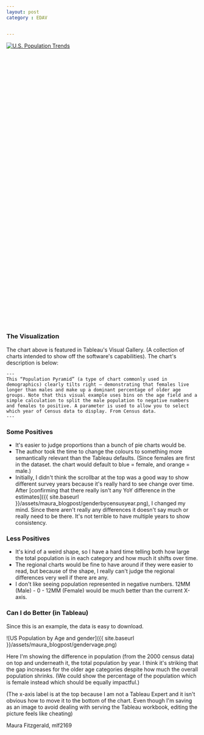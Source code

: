 ```yaml
---
layout: post
category : EDAV


---
```



<script type='text/javascript' src='http://public.tableau.com/javascripts/api/viz_v1.js'></script><div class='tableauPlaceholder' style='width: 940px; height: 739px;'><noscript><a href='#'><img alt='U.S. Population Trends ' src='http:&#47;&#47;public.tableau.com&#47;static&#47;images&#47;Po&#47;Population-Pyramid_3&#47;PopulationDashboard&#47;1_rss.png' style='border: none' /></a></noscript><object class='tableauViz' width='940' height='739' style='display:none;'><param name='host_url' value='http%3A%2F%2Fpublic.tableau.com%2F' /> <param name='site_root' value='' /><param name='name' value='Population-Pyramid_3&#47;PopulationDashboard' /><param name='tabs' value='no' /><param name='toolbar' value='yes' /><param name='static_image' value='http:&#47;&#47;public.tableau.com&#47;static&#47;images&#47;Po&#47;Population-Pyramid_3&#47;PopulationDashboard&#47;1.png' /> <param name='animate_transition' value='yes' /><param name='display_static_image' value='yes' /><param name='display_spinner' value='yes' /><param name='display_overlay' value='yes' /><param name='display_count' value='yes' /><param name='showVizHome' value='no' /><param name='showVizHome' value='no' /><param name='showTabs' value='y' /></object></div>




### The Visualization

The chart above is featured in Tableau's Visual Gallery. (A collection of charts intended to show off the software's capabilities).  The chart's description is below: 
 
    ---
    This “Population Pyramid” (a type of chart commonly used in demographics) clearly tilts right – demonstrating that females live longer than males and make up a dominant percentage of older age groups. Note that this visual example uses bins on the age field and a simple calculation to split the male population to negative numbers and females to positive. A parameter is used to allow you to select which year of Census data to display. From Census data.  
    ---


### Some Positives


*	It's easier to judge proportions than a bunch of pie charts would be.  
*	The author took the time to change the colours to something more semantically relevant than the Tableau defaults. (Since females are first in the dataset. the chart would default to blue = female, and orange = male.)  
*	Initially, I didn't think the scrollbar at the top was a good way to show different survey years because it's really hard to see change over time.  After [confirming that there really isn't any YoY difference in the estimates]({{ site.baseurl }}/assets/maura_blogpost/genderbycensusyear.png), I changed my mind.  Since there aren't really any differences it doesn't say much or really need to be there.  It's not terrible to have multiple years to show consistency.

### Less Positives

*	It's kind of a weird shape, so I have a hard time telling both how large the total population is in each category and how much it shifts over time.  
*	The regional charts would be fine to have around if they were easier to read, but because of the shape, I really can't judge the regional differences very well if there are any.
*	I don't like seeing population represented in negative numbers.  12MM (Male) - 0 - 12MM (Female) would be much better than the current X-axis.

### Can I do Better (in Tableau)

Since this is an example, the data is easy to download.

![US Population by Age and gender]({{ site.baseurl }}/assets/maura_blogpost/gendervage.png)

Here I'm showing the difference in population (from the 2000 census data) on top and underneath it, the total population by year.  I think it's striking that the gap increases for the older age categories despite how much the overall population shrinks.  (We could show the percentage of the population which is female instead which should be equally impactful.)

(The x-axis label is at the top because I am not a Tableau Expert and it isn't obvious how to move it to the bottom of the chart.  Even though I'm saving as an image to avoid dealing with serving the Tableau workbook, editing the picture feels like cheating)
  
Maura Fitzgerald, mlf2169

